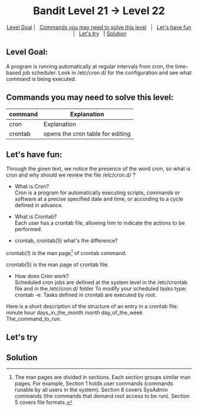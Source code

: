 <h1 align="center">
Bandit Level 21 → Level 22
</h1>

<p align="center">
  <a href="#Goal">Level Goal</a>   |   
  <a href="#Cmd">Commands you may need to solve this level</a>   |  
  <a href="#fun">Let's have fun</a>   |  
  <a href="#Try">Let's try</a>   |
  <a href="#Solution">Solution</a> 
</p>

## Level Goal:
A program is running automatically at regular intervals from cron, the time-based job scheduler. Look in /etc/cron.d/ for the configuration and see what command is being executed.

## Commands you may need to solve this level:
| command | Explanation |
| ------|-----|
| cron | Explanation |
| crontab | opens the cron table for editing  |


## Let's have fun:

Through the given text, we notice the presence of the word cron, so what is cron and why should we review the file /etc/cron.d/ ?

- What is Cron?<br/>
Cron is a program for automatically executing scripts, commands or software at a precise specified date and time, or according to a cycle defined in advance.</br>

- What is Crontab?<br/>
Each user has a crontab file, allowing him to indicate the actions to be performed.</br>

- crontab, crontab(5) what's the difference?<br/>

crontab(1) is the man page[^1] of crontab command.
[^1]: The man pages are divided in sections. Each section groups similar man pages. For example, Section 1 holds user commands (commands runable by all users in the system). Section 8 covers SysAdmin commands (the commands that demand root access to be run). Section 5 covers file formats.

crontab(5) is the man page of crontab file.

- How does Cron work?<br/>
Scheduled cron jobs are defined at the system level in the /etc/crontab file and in the /etc/cron.d/ folder
To modify your scheduled tasks type: crontab -e. Tasks defined in crontab are executed by root.

Here is a short description of the structure of an entry in a crontab file:<br/>
minute hour days_in_the_month month day_of_the_week The_command_to_run.

## Let's try


## Solution 


